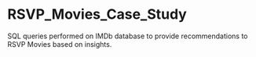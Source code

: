 # RSVP_Movies_Case_Study
SQL queries performed on IMDb database to provide recommendations to RSVP Movies based on insights.
